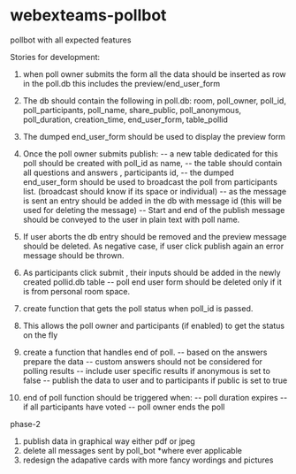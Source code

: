 # webexteams-pollbot
pollbot with all expected features

Stories for development:

1. when poll owner submits the form all the data should be inserted as row in the poll.db this includes the preview/end_user_form

2. The db should contain the following in poll.db:
room, poll_owner, poll_id,  poll_participants, poll_name, share_public, poll_anonymous, poll_duration, creation_time, end_user_form, table_pollid

3. The dumped end_user_form should be used to display the preview form

4. Once the poll owner submits publish:
  --  a new table dedicated for this poll should be created with poll_id as name,
  -- the table should contain all questions and answers , participants id,
  --   the dumped end_user_form should be used to broadcast the poll from participants list. (broadcast should know if its space or individual)
  -- as the message is sent an entry should be added in the db with message id (this will be used for deleting the message)
  --   Start and end of the publish message should be conveyed to the user in plain text with poll name.

5. If user aborts the db entry should be removed and the preview message should be deleted.  As negative case, if user click publish again an
error message should be thrown.

6. As participants click submit , their inputs should be added in the newly created pollid.db table 
   -- poll end user form should be deleted only if it is from personal room space.

7. create function that gets the poll status when poll_id is passed.

8. This allows the poll owner and participants (if enabled) to get the status on the fly

9. create a function that handles end of poll.
  -- based on the answers prepare the data
  -- custom answers should not be considered for polling results
  -- include user specific results if anonymous is set to false
  -- publish the data to user and to participants if public is set to true

10. end of poll function should be triggered when:
  -- poll duration expires
  -- if all participants have voted
  -- poll owner ends the poll 

phase-2
1. publish data in graphical way either pdf or jpeg
2. delete all messages sent by poll_bot *where ever applicable 
3. redesign the adapative cards with more fancy wordings and pictures
  
